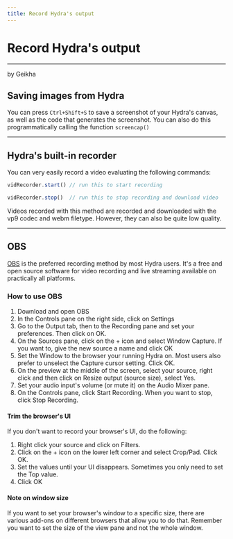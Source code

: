 ```yaml
---
title: Record Hydra's output
---
```


# Record Hydra's output
---
by Geikha

## Saving images from Hydra

You can press `Ctrl+Shift+S` to save a screenshot of your Hydra's canvas, as well as the code that generates the screenshot. You can also do this programmatically calling the function `screencap()`

---

## Hydra's built-in recorder

You can very easily record a video evaluating the following commands:

```javascript
vidRecorder.start() // run this to start recording

vidRecorder.stop()  // run this to stop recording and download video
```

Videos recorded with this method are recorded and downloaded with the vp9 codec and webm filetype. However, they can also be quite low quality.

---

## OBS

[OBS](https://obsproject.com/) is the preferred recording method by most Hydra users. It's a free and open source software for video recording and live streaming available on practically all platforms.

### How to use OBS

1. Download and open OBS
2. In the Controls pane on the right side, click on Settings
3. Go to the Output tab, then to the Recording pane and set your preferences. Then click on OK.
4. On the Sources pane, click on the + icon and select Window Capture. If you want to, give the new source a name and click OK
5. Set the Window to the browser your running Hydra on. Most users also prefer to unselect the Capture cursor setting. Click OK.
6. On the preview at the middle of the screen, select your source, right click and then click on Resize output (source size), select Yes.
7. Set your audio input's volume (or mute it) on the Audio Mixer pane.
8. On the Controls pane, click Start Recording. When you want to stop, click Stop Recording.

#### Trim the browser's UI

If you don't want to record your browser's UI, do the following:
1. Right click your source and click on Filters.
2. Click on the + icon on the lower left corner and select Crop/Pad. Click OK.
3. Set the values until your UI disappears. Sometimes you only need to set the Top value.
4. Click OK

#### Note on window size

If you want to set your browser's window to a specific size, there are various add-ons on different browsers that allow you to do that. Remember you want to set the size of the view pane and not the whole window.

